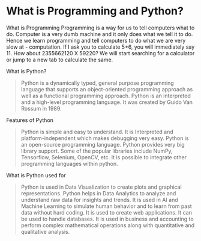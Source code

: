 # What is Programming and Python?
What is Programming
Programming is a way for us to tell computers what to do. Computer is a very dumb machine and it only does what we tell it to do. Hence we learn programming and tell computers to do what we are very slow at - computation. If I ask you to calculate 5+6, you will immediately say 11. How about 2355662120 X 59220?
We will start searching for a calculator or jump to a new tab to calculate the same.

What is Python?
> Python is a dynamically typed, general purpose programming language that supports an object-oriented programming approach as well as a functional programming approach.
> Python is an interpreted and a high-level programming language.
> It was created by Guido Van Rossum in 1989.

Features of Python
> Python is simple and easy to understand.
> It is Interpreted and platform-independent which makes debugging very easy.
> Python is an open-source programming language.
> Python provides very big library support. Some of the popular libraries include NumPy, Tensorflow, Selenium, OpenCV, etc.
> It is possible to integrate other programming languages within python.

What is Python used for
> Python is used in Data Visualization to create plots and graphical representations.
> Python helps in Data Analytics to analyze and understand raw data for insights and trends.
> It is used in AI and Machine Learning to simulate human behavior and to learn from past data without hard coding.
> It is used to create web applications.
> It can be used to handle databases.
> It is used in business and accounting to perform complex mathematical operations along with quantitative and qualitative analysis.
